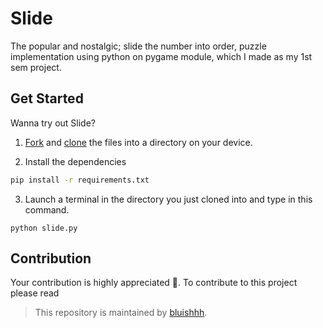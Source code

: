 # Slide
The popular and nostalgic; slide the number into order, puzzle implementation using python on pygame module, which I made as my 1st sem project.


## Get Started
Wanna try out Slide?
  1. [Fork](https://docs.github.com/en/get-started/quickstart/fork-a-repo) and [clone](https://docs.github.com/en/repositories/creating-and-managing-repositories/cloning-a-repository) the files into a directory on your device.

  2. Install the dependencies
```bash
pip install -r requirements.txt
```
  3. Launch a terminal in the directory you just cloned into and type in this command.
```
python slide.py
```

## Contribution
Your contribution is highly appreciated 🙏.
To contribute to this project please read <insert contribution.md>
> This repository is maintained by [bluishhh](https://github.com/bluishhh). 
